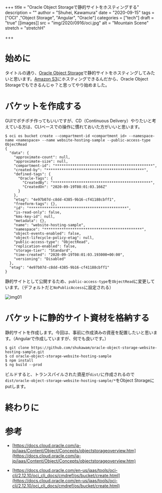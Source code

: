 +++
title = "Oracle Object Storageで静的サイトをホスティングする"
description = ""
author = "Shuhei, Kawamura"
date = "2020-09-15"
tags = ["OCI" ,"Object Storage", "Angular", "Oracle"]
categories = ["tech"]
draft = "true"
[[images]]
  src = "img/2020/0916/oci.jpg"
  alt = "Mountain Scene"
  stretch = "stretchH"

+++

# 始めに

タイトルの通り、[Oracle Object Storage](https://docs.cloud.oracle.com/ja-jp/iaas/Content/Object/Concepts/objectstorageoverview.htm)で静的サイトをホスティングしてみたいと思います。[Amazon S3](https://aws.amazon.com/jp/s3/)にホスティングできるんだから、Oracle Object Storageでもできるんじゃ？と思ってやり始めました。



# バケットを作成する

GUIでポチポチ作ってもいいですが、CD（Continuous Delivery）やりたいと考えている方は、CLIベースでの操作に慣れておいた方がいいと思います。

```
$ oci os bucket create --compartment-id <compartment id> --namespace-name <namespace> --name website-hosting-sample --public-access-type ObjectRead
{
  "data": {
    "approximate-count": null,
    "approximate-size": null,
    "compartment-id": "*********************************************",
    "created-by": "*********************************************",       
    "defined-tags": {
      "Oracle-Tags": {
        "CreatedBy": "*********************************************",
        "CreatedOn": "2020-09-19T08:01:03.166Z"
      }
    },
    "etag": "4e97b07d-c8dd-4385-9b16-cf41188cbff1",
    "freeform-tags": {},
    "id": "*********************************************",   
    "is-read-only": false,
    "kms-key-id": null,
    "metadata": {},
    "name": "website-hosting-sample",
    "namespace": "*********************************************",
    "object-events-enabled": false,
    "object-lifecycle-policy-etag": null,
    "public-access-type": "ObjectRead",
    "replication-enabled": false,
    "storage-tier": "Standard",
    "time-created": "2020-09-19T08:01:03.193000+00:00",
    "versioning": "Disabled"
  },
  "etag": "4e97b07d-c8dd-4385-9b16-cf41188cbff1"
}
```

静的サイトとして公開するため、`public-access-type`を`ObjectRead`に変更しています。（デフォルトだと`NoPublicAccess`に設定される）

<!-- TODO: パス差し替え -->
![img01](https://shukawam.github.io/blog/img/2020/0916/img01.png)

# バケットに静的サイト資材を格納する

静的サイトを作成します。今回は、事前に作成済みの資産を配置したいと思います。（Angularで作成していますが、何でも良いです。）

```
$ git clone https://github.com/shukawam/oracle-object-storage-website-hosting-sample.git
$ cd oracle-object-storage-website-hosting-sample
$ npm install
$ ng build --prod
```
ビルドすると、トランスパイルされた資産が`dist/`に作成されるので`dist/oracle-object-storage-website-hosting-sample/*`をObject Storageにputします。


# 終わりに



# 参考

- [https://docs.cloud.oracle.com/ja-jp/iaas/Content/Object/Concepts/objectstorageoverview.htm](https://docs.cloud.oracle.com/ja-jp/iaas/Content/Object/Concepts/objectstorageoverview.htm)

- [https://docs.cloud.oracle.com/en-us/iaas/tools/oci-cli/2.12.10/oci_cli_docs/cmdref/os/bucket/create.html](https://docs.cloud.oracle.com/en-us/iaas/tools/oci-cli/2.12.10/oci_cli_docs/cmdref/os/bucket/create.html)